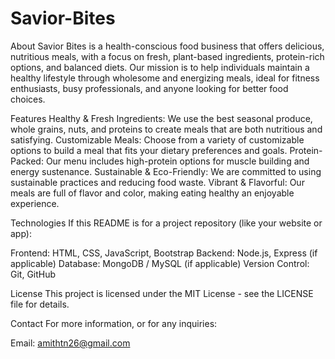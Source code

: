 # Savior-Bites

About
Savior Bites is a health-conscious food business that offers delicious, nutritious meals, with a focus on fresh, plant-based ingredients, protein-rich options, and balanced diets. Our mission is to help individuals maintain a healthy lifestyle through wholesome and energizing meals, ideal for fitness enthusiasts, busy professionals, and anyone looking for better food choices.

Features
Healthy & Fresh Ingredients: We use the best seasonal produce, whole grains, nuts, and proteins to create meals that are both nutritious and satisfying.
Customizable Meals: Choose from a variety of customizable options to build a meal that fits your dietary preferences and goals.
Protein-Packed: Our menu includes high-protein options for muscle building and energy sustenance.
Sustainable & Eco-Friendly: We are committed to using sustainable practices and reducing food waste.
Vibrant & Flavorful: Our meals are full of flavor and color, making eating healthy an enjoyable experience.

Technologies
If this README is for a project repository (like your website or app):

Frontend: HTML, CSS, JavaScript, Bootstrap
Backend: Node.js, Express (if applicable)
Database: MongoDB / MySQL (if applicable)
Version Control: Git, GitHub

License
This project is licensed under the MIT License - see the LICENSE file for details.

Contact
For more information, or for any inquiries:

Email: amithtn26@gmail.com

